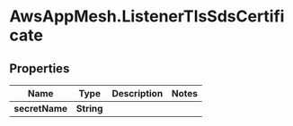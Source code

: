 # AwsAppMesh.ListenerTlsSdsCertificate

## Properties

Name | Type | Description | Notes
------------ | ------------- | ------------- | -------------
**secretName** | **String** |  | 


